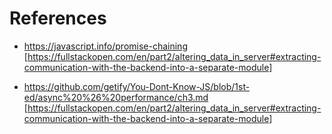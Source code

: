 # References

- https://javascript.info/promise-chaining [https://fullstackopen.com/en/part2/altering_data_in_server#extracting-communication-with-the-backend-into-a-separate-module]

- https://github.com/getify/You-Dont-Know-JS/blob/1st-ed/async%20%26%20performance/ch3.md [https://fullstackopen.com/en/part2/altering_data_in_server#extracting-communication-with-the-backend-into-a-separate-module]